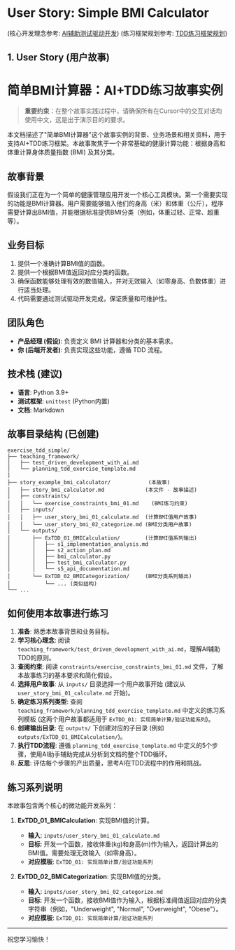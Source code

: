 # User Story: Simple BMI Calculator

(核心开发理念参考: [AI辅助测试驱动开发](teaching_framework/test_driven_development_with_ai.md))
(练习框架规划参考: [TDD练习框架规划](teaching_framework/planning_tdd_exercise_template.md))

## 1. User Story (用户故事)

# 简单BMI计算器：AI+TDD练习故事实例

> **重要约束**：在整个故事实践过程中，请确保所有在Cursor中的交互对话均使用中文，这是出于演示目的的要求。

本文档描述了"简单BMI计算器"这个故事实例的背景、业务场景和相关资料，用于支持AI+TDD练习框架。本故事聚焦于一个非常基础的健康计算功能：根据身高和体重计算身体质量指数 (BMI) 及其分类。

## 故事背景

假设我们正在为一个简单的健康管理应用开发一个核心工具模块。第一个需要实现的功能是BMI计算器。用户需要能够输入他们的身高（米）和体重（公斤），程序需要计算出BMI值，并能根据标准提供BMI分类（例如，体重过轻、正常、超重等）。

## 业务目标

1.  提供一个准确计算BMI值的函数。
2.  提供一个根据BMI值返回对应分类的函数。
3.  确保函数能够处理有效的数值输入，并对无效输入（如零身高、负数体重）进行适当处理。
4.  代码需要通过测试驱动开发完成，保证质量和可维护性。

## 团队角色

-   **产品经理 (假设)**: 负责定义 BMI 计算器和分类的基本需求。
-   **你 (后端开发者)**: 负责实现这些功能，遵循 TDD 流程。

## 技术栈 (建议)

-   **语言**: Python 3.9+
-   **测试框架**: `unittest` (Python内置)
-   **文档**: Markdown

## 故事目录结构 (已创建)

```
exercise_tdd_simple/
├── teaching_framework/
│   ├── test_driven_development_with_ai.md
│   └── planning_tdd_exercise_template.md
|
├── story_example_bmi_calculator/            (本故事)
│   ├── story_bmi_calculator.md             (本文件 - 故事描述)
│   ├── constraints/
│   │   └── exercise_constraints_bmi_01.md    (BMI练习约束)
│   ├── inputs/
│   │   ├── user_story_bmi_01_calculate.md  (计算BMI值用户故事)
│   │   └── user_story_bmi_02_categorize.md (BMI分类用户故事)
│   └── outputs/
│       ├── ExTDD_01_BMICalculation/        (计算BMI值系列输出)
│       │   ├── s1_implementation_analysis.md
│       │   ├── s2_action_plan.md
│       │   ├── bmi_calculator.py
│       │   ├── test_bmi_calculator.py
│       │   └── s5_api_documentation.md
│       └── ExTDD_02_BMICategorization/     (BMI分类系列输出)
│           └── ... (类似结构)
└── ...
```

## 如何使用本故事进行练习

1.  **准备**: 熟悉本故事背景和业务目标。
2.  **学习核心理念**: 阅读 `teaching_framework/test_driven_development_with_ai.md`，理解AI辅助TDD的原则。
3.  **查阅约束**: 阅读 `constraints/exercise_constraints_bmi_01.md` 文件，了解本故事练习的基本要求和简化假设。
4.  **选择用户故事**: 从 `inputs/` 目录选择一个用户故事开始 (建议从 `user_story_bmi_01_calculate.md` 开始)。
5.  **确定练习系列类型**: 查阅 `teaching_framework/planning_tdd_exercise_template.md` 中定义的练习系列模板 (这两个用户故事都适用于 `ExTDD_01: 实现简单计算/验证功能系列`)。
6.  **创建输出目录**: 在 `outputs/` 下创建对应的子目录 (例如 `outputs/ExTDD_01_BMICalculation/`)。
7.  **执行TDD流程**: 遵循 `planning_tdd_exercise_template.md` 中定义的5个步骤，使用AI助手辅助完成从分析到文档的整个TDD循环。
8.  **反思**: 评估每个步骤的产出质量，思考AI在TDD流程中的作用和挑战。

## 练习系列说明

本故事包含两个核心的微功能开发系列：

1.  **ExTDD_01_BMICalculation**: 实现BMI值的计算。
    *   **输入**: `inputs/user_story_bmi_01_calculate.md`
    *   **目标**: 开发一个函数，接收体重(kg)和身高(m)作为输入，返回计算出的BMI值。需要处理无效输入（如零身高）。
    *   **对应模板**: `ExTDD_01: 实现简单计算/验证功能系列`

2.  **ExTDD_02_BMICategorization**: 实现BMI值的分类。
    *   **输入**: `inputs/user_story_bmi_02_categorize.md`
    *   **目标**: 开发一个函数，接收BMI值作为输入，根据标准阈值返回对应的分类字符串（例如，"Underweight", "Normal", "Overweight", "Obese"）。
    *   **对应模板**: `ExTDD_01: 实现简单计算/验证功能系列`

---
祝您学习愉快！ 
